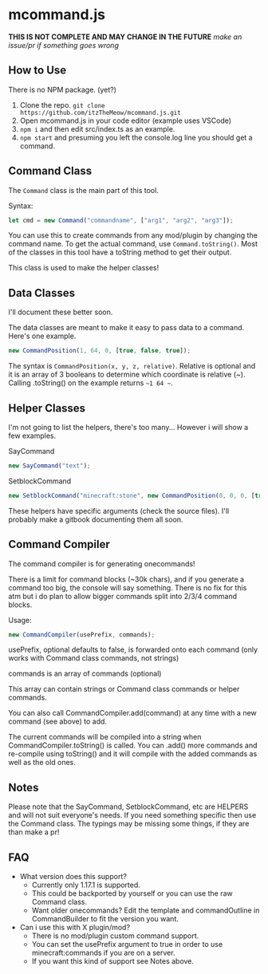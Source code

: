 # mcommand.js

**THIS IS NOT COMPLETE AND MAY CHANGE IN THE FUTURE**
_make an issue/pr if something goes wrong_

## How to Use

There is no NPM package. (yet?)

1. Clone the repo. `git clone https://github.com/itzTheMeow/mcommand.js.git`
2. Open mcommand.js in your code editor (example uses VSCode)
3. `npm i` and then edit src/index.ts as an example.
4. `npm start` and presuming you left the console.log line you should get a command.

## Command Class

The `Command` class is the main part of this tool.

Syntax:

```js
let cmd = new Command("commandname", ["arg1", "arg2", "arg3"]);
```

You can use this to create commands from any mod/plugin by changing the command name. To get the actual command, use `Command.toString()`. Most of the classes in this tool have a toString method to get their output.

This class is used to make the helper classes!

## Data Classes

I'll document these better soon.

The data classes are meant to make it easy to pass data to a command. Here's one example.

```js
new CommandPosition(1, 64, 0, [true, false, true]);
```

The syntax is `CommandPosition(x, y, z, relative)`. Relative is optional and it is an array of 3 booleans to determine which coordinate is relative (~).
Calling .toString() on the example returns `~1 64 ~`.

## Helper Classes

I'm not going to list the helpers, there's too many... However i will show a few examples.

SayCommand

```js
new SayCommand("text");
```

SetblockCommand

```js
new SetblockCommand("minecraft:stone", new CommandPosition(0, 0, 0, [true, true, true]));
```

These helpers have specific arguments (check the source files). I'll probably make a gitbook documenting them all soon.

## Command Compiler

The command compiler is for generating onecommands!

There is a limit for command blocks (~30k chars), and if you generate a command too big, the console will say something. There is no fix for this atm but i do plan to allow bigger commands split into 2/3/4 command blocks.

Usage:

```js
new CommandCompiler(usePrefix, commands);
```

usePrefix, optional defaults to false, is forwarded onto each command (only works with Command class commands, not strings)

commands is an array of commands (optional)

This array can contain strings or Command class commands or helper commands.

You can also call CommandCompiler.add(command)
at any time with a new command (see above) to add.

The current commands will be compiled into a string when CommandCompiler.toString() is called. You can .add() more commands and re-compile using toString() and it will compile with the added commands as well as the old ones.

## Notes

Please note that the SayCommand, SetblockCommand, etc are HELPERS and will not suit everyone's needs. If you need something specific then use the Command class. The typings may be missing some things, if they are than make a pr!

## FAQ

- What version does this support?
  - Currently only 1.17.1 is supported.
  - This could be backported by yourself or you can use the raw Command class.
  - Want older onecommands? Edit the template and commandOutline in CommandBuilder to fit the version you want.
- Can i use this with X plugin/mod?
  - There is no mod/plugin custom command support.
  - You can set the usePrefix argument to true in order to use minecraft:commands if you are on a server.
  - If you want this kind of support see Notes above.
